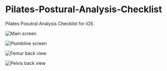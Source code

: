 Pilates-Postural-Analysis-Checklist
===================================

Pilates Posutral Analysis Checklist for iOS


![Main screen](http://i.imgur.com/R2rKSFj.png "Main screen.")

![Plumbline screen](http://i.imgur.com/8vXtagI.png "Plumbline.")

![Femur back view](http://i.imgur.com/x4DMxKs.png "Femur - back view.")

![Pelvis back view](http://i.imgur.com/NMoZQfv.png "Pelvis - back view.")



